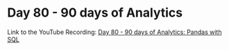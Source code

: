 # Day 80 - 90 days of Analytics



Link to the YouTube Recording:
  [Day 80 - 90 days of Analytics: Pandas with SQL](https://youtu.be/9wDCrLNs0hE)



